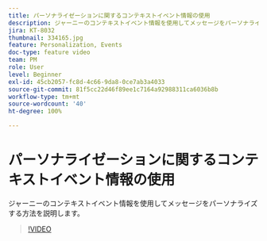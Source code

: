```yaml
---
title: パーソナライゼーションに関するコンテキストイベント情報の使用
description: ジャーニーのコンテキストイベント情報を使用してメッセージをパーソナライズする方法を説明します。
jira: KT-8032
thumbnail: 334165.jpg
feature: Personalization, Events
doc-type: feature video
team: PM
role: User
level: Beginner
exl-id: 45cb2057-fc8d-4c66-9da8-0ce7ab3a4033
source-git-commit: 81f5cc22d46f89ee1c7164a92988311ca6036b8b
workflow-type: tm+mt
source-wordcount: '40'
ht-degree: 100%

---
```


# パーソナライゼーションに関するコンテキストイベント情報の使用

ジャーニーのコンテキストイベント情報を使用してメッセージをパーソナライズする方法を説明します。

>[!VIDEO](https://video.tv.adobe.com/v/334165?quality=12&learn=on)
